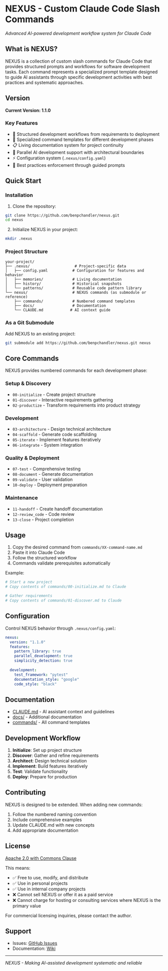 # NEXUS - Custom Claude Code Slash Commands

*Advanced AI-powered development workflow system for Claude Code*

## What is NEXUS?

NEXUS is a collection of custom slash commands for Claude Code that provides structured prompts and workflows for software development tasks. Each command represents a specialized prompt template designed to guide AI assistants through specific development activities with best practices and systematic approaches.

## Version

**Current Version: 1.1.0**

### Key Features
- 🚀 Structured development workflows from requirements to deployment
- 🤖 Specialized command templates for different development phases
- 📋 Living documentation system for project continuity
- 🔄 Parallel AI development support with architectural boundaries
- ⚡ Configuration system (`.nexus/config.yaml`)
- 🎯 Best practices enforcement through guided prompts

## Quick Start

### Installation

1. Clone the repository:
```bash
git clone https://github.com/benpchandler/nexus.git
cd nexus
```

2. Initialize NEXUS in your project:
```bash
mkdir .nexus
```

### Project Structure

```
your-project/
├── .nexus/                    # Project-specific data
│   ├── config.yaml           # Configuration for features and behavior
│   ├── memories/             # Living documentation
│   ├── history/              # Historical snapshots
│   └── patterns/             # Reusable code pattern library
└── nexus/                    # NEXUS commands (as submodule or reference)
    ├── commands/             # Numbered command templates
    ├── docs/                 # Documentation
    └── CLAUDE.md            # AI context guide
```

### As a Git Submodule

Add NEXUS to an existing project:
```bash
git submodule add https://github.com/benpchandler/nexus.git nexus
```

## Core Commands

NEXUS provides numbered commands for each development phase:

### Setup & Discovery
- `00-initialize` - Create project structure
- `01-discover` - Interactive requirements gathering
- `02-productize` - Transform requirements into product strategy

### Development
- `03-architecture` - Design technical architecture
- `04-scaffold` - Generate code scaffolding
- `05-iterate` - Implement features iteratively
- `06-integrate` - System integration

### Quality & Deployment
- `07-test` - Comprehensive testing
- `08-document` - Generate documentation
- `09-validate` - User validation
- `10-deploy` - Deployment preparation

### Maintenance
- `11-handoff` - Create handoff documentation
- `12-review_code` - Code review
- `13-close` - Project completion

## Usage

1. Copy the desired command from `commands/XX-command-name.md`
2. Paste it into Claude Code
3. Follow the structured workflow
4. Commands validate prerequisites automatically

Example:
```bash
# Start a new project
# Copy contents of commands/00-initialize.md to Claude

# Gather requirements
# Copy contents of commands/01-discover.md to Claude
```

## Configuration

Control NEXUS behavior through `.nexus/config.yaml`:

```yaml
nexus:
  version: "1.1.0"
  features:
    pattern_library: true
    parallel_development: true
    simplicity_detection: true
  
  development:
    test_framework: "pytest"
    documentation_style: "google"
    code_style: "black"
```

## Documentation

- [CLAUDE.md](CLAUDE.md) - AI assistant context and guidelines
- [docs/](docs/) - Additional documentation
- [commands/](commands/) - All command templates

## Development Workflow

1. **Initialize**: Set up project structure
2. **Discover**: Gather and refine requirements
3. **Architect**: Design technical solution
4. **Implement**: Build features iteratively
5. **Test**: Validate functionality
6. **Deploy**: Prepare for production

## Contributing

NEXUS is designed to be extended. When adding new commands:
1. Follow the numbered naming convention
2. Include comprehensive examples
3. Update CLAUDE.md with new concepts
4. Add appropriate documentation

## License

[Apache 2.0 with Commons Clause](LICENSE)

This means:
- ✅ Free to use, modify, and distribute
- ✅ Use in personal projects
- ✅ Use in internal company projects
- ❌ Cannot sell NEXUS or offer it as a paid service
- ❌ Cannot charge for hosting or consulting services where NEXUS is the primary value

For commercial licensing inquiries, please contact the author.

## Support

- Issues: [GitHub Issues](https://github.com/benpchandler/nexus/issues)
- Documentation: [Wiki](https://github.com/benpchandler/nexus/wiki)

---

*NEXUS - Making AI-assisted development systematic and reliable*